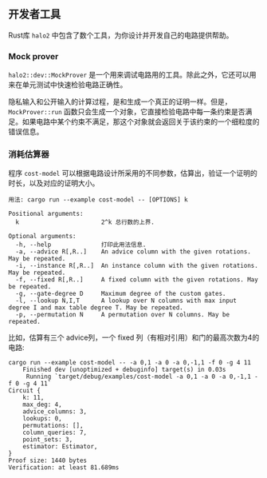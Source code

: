 ## 开发者工具

Rust库 `halo2` 中包含了数个工具，为你设计并开发自己的电路提供帮助。

### Mock prover

`halo2::dev::MockProver` 是一个用来调试电路用的工具。除此之外，它还可以用来在单元测试中快速检验电路正确性。

隐私输入和公开输入的计算过程，是和生成一个真正的证明一样。但是，`MockProver::run` 函数只会生成一个对象，它直接检验电路中每一条约束是否满足。如果电路中某个约束不满足，那这个对象就会返回关于该约束的一个细粒度的错误信息。

### 消耗估算器

程序 `cost-model` 可以根据电路设计所采用的不同参数，估算出，验证一个证明的时长，以及对应的证明大小。

```shell
用法: cargo run --example cost-model -- [OPTIONS] k

Positional arguments:
  k                       2^k 总行数的上界.

Optional arguments:
  -h, --help              打印此用法信息.
  -a, --advice R[,R..]    An advice column with the given rotations. May be repeated.
  -i, --instance R[,R..]  An instance column with the given rotations. May be repeated.
  -f, --fixed R[,R..]     A fixed column with the given rotations. May be repeated.
  -g, --gate-degree D     Maximum degree of the custom gates.
  -l, --lookup N,I,T      A lookup over N columns with max input degree I and max table degree T. May be repeated.
  -p, --permutation N     A permutation over N columns. May be repeated.

```


比如，估算有三个 advice列，一个 fixed 列（有相对引用）和门的最高次数为4的电路: 

```plaintext
cargo run --example cost-model -- -a 0,1 -a 0 -a 0,-1,1 -f 0 -g 4 11
    Finished dev [unoptimized + debuginfo] target(s) in 0.03s
     Running `target/debug/examples/cost-model -a 0,1 -a 0 -a 0,-1,1 -f 0 -g 4 11`
Circuit {
    k: 11,
    max_deg: 4,
    advice_columns: 3,
    lookups: 0,
    permutations: [],
    column_queries: 7,
    point_sets: 3,
    estimator: Estimator,
}
Proof size: 1440 bytes
Verification: at least 81.689ms
```